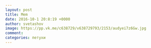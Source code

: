 ```yaml
--- 
layout: post 
title: Mem 
date: 2016-10-1 20:8:19 +0000 
author: svetashov 
image: https://pp.vk.me/c638729/v638729793/2153/audyei7z6Gw.jpg
comment: 
categories: петухи
---
```


